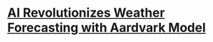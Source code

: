 # [AI Revolutionizes Weather Forecasting with Aardvark Model](https://www.cam.ac.uk/research/news/fully-ai-driven-weather-prediction-system-could-start-revolution-in-forecasting)

